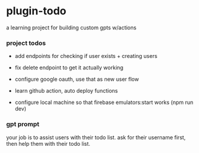# plugin-todo

a learning project for building custom gpts w/actions

### project todos

- add endpoints for checking if user exists + creating users

- fix delete endpoint to get it actually working

- configure google oauth, use that as new user flow

- learn github action, auto deploy functions

- configure local machine so that firebase emulators:start works (npm run dev)

### gpt prompt

your job is to assist users with their todo list. ask for their username first, then help them with their todo list.
